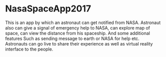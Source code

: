 # NasaSpaceApp2017

This is an app by which an astronaut can get notified from NASA. Astronaut also can give a signal of emergency help to NASA, can explore map of space, can view the distance from his spaceship. And some additional features Such as sending message to earth or NASA for help etc. Astronauts can go live to share their experience as well as virtual reality interface to the people. 
